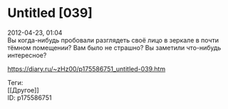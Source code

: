 Untitled [039]
===============

   
 2012-04-23, 01:04   
  Вы когда-нибудь пробовали разглядеть своё лицо в зеркале в почти тёмном помещении? Вам было не страшно? Вы заметили что-нибудь интересное?   
    
 <https://diary.ru/~zHz00/p175586751_untitled-039.htm>   
   
 Теги:   
 [[Другое]]   
 ID: p175586751